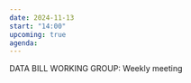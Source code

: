```yaml
---
date: 2024-11-13
start: "14:00"
upcoming: true
agenda: 
--- 
```

DATA BILL WORKING GROUP: Weekly meeting